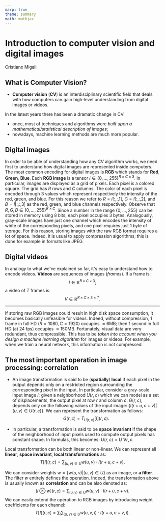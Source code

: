 ```yaml
---
marp: true
theme: summary
math: mathjax
---
```

# Introduction to computer vision and digital images

<div class="author">

Cristiano Migali

</div>

## What is Computer Vision?

- **Computer vision** (**CV**) is an interdisciplinary scientific field that deals with how computers can gain high-level understanding from digital images or videos.

In the latest years there has been a dramatic change in CV:
- once, most of techniques and algorithms were _built upon a mathematical/statistical description of images_;
- nowadays, machine learning methods are much more popular.

## Digital images

In order to be able of understanding how any CV algorithm works, we need first to understand how digital images are represented inside computers. The most common encoding for digital images is **RGB** which stands for **Red**, **Green**, **Blue**.
Each **RGB image** is a tensor $I \in \{ 0, \ldots, 255 \}^{R \times C \times 3}$. In particular, images are displayed as a grid of pixels. Each pixel is a colored square. The grid has $R$ rows and $C$ columns. The color of each pixel is encoded through 3 values which represent respectively the intensity of the red, green, and blue. For this reason we refer to $R = I[:, :, 1]$, $G = I[:, :, 2]$, and $B = I[:, :, 3]$ as the red, green, and blue channels respectively. Observe that $R, G, B \in \{ 0, \ldots, 255 \}^{R \times C}$. Since a number in the range $\{ 0, \ldots, 255 \}$ can be stored in memory using $8$ bits, each pixel occupies 3 bytes.
Analogously, gray-scale images have just one channel which encodes the intensity of white of the corresponding pixels, and one pixel requires just 1 byte of storage.
For this reason, storing images with the raw RGB format requires a lot of space. Indeed, it is usual to apply compression algorithms; this is done for example in formats like JPEG.

## Digital videos

In analogy to what we've explained so far, it's easy to understand how to encode videos. **Videos** are sequences of images (_frames_). If a frame is:
$$
I \in \mathbb{R}^{R \times C \times 3};
$$
a video of $T$ frames is:
$$
V \in \mathbb{R}^{R \times C \times 3 \times T}.
$$

---

If storing raw RGB images could result in high disk space consumption, it becomes basically unfeasible for videos.  Indeed, without compression, 1 frame in full HD ($R = 1080, C = 1920$) occupies $\approx 6 \text{MB}$; then 1 second in full HD (at 24 fps) occupies $\approx 150 \text{MB}$.
Fortunately, visual data are very redundant, thus compressible.
This has to be _taken into account when you design a machine learning algorithm_ for images or videos. For example, when we train a neural network, this information is not compressed.

## The most important operation in image processing: correlation

- An image transformation is said to be (**spatially**) **local** if each pixel in the output depends only on a restricted region surrounding the corresponding pixel in the input. In particular, consider a gray-scale input image $I$; given a neighborhood $U(r, c)$ which we can model as a set of displacements, the output pixel at row $r$ and column $c$: $G(r, c)$, depends only on the following values of the input image: $\{ I(r+u, c+v) | (u, v) \in U(r, c) \}$. We can represent the transformation as follows:
$$
G(r, c) = T_{U(r, c)}[I](r, c).
$$

- In particular, a transformation is said to be **space invariant** if the shape of the neighborhood of input pixels used to compute output pixels has constant shape. In formulas, this becomes: $U(r, c) = U \ \forall r, c$.

Local transformation can be both linear or non-linear. We can represent all **linear**, **space invariant**, **local transformations** as:
$$
T[I](r, c) = \sum_{(u, v) \in U} w(u, v) \cdot I(r+u, c+v).
$$

We can consider weights $w = \{ w(u, v) | (u, v) \in U \}$ as an image, or **a filter**. The filter $w$ entirely defines the operation. Indeed, the transformation above is usually known as **correlation** and can be also denoted as:
$$
(I \otimes w)(r, c) = \sum_{(u, v) \in U} w(u, v) \cdot I(r+u, c+v).
$$
We can easily extend the operation to RGB images by introducing weight coefficients for each channel:
$$
T[I](r, c) = \sum_i \sum_{(u, v) \in U} w(u, v, i) \cdot I(r+u, c+v, i).
$$

